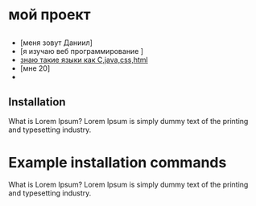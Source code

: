 # мой проект



## 
- [меня зовут Даниил]
- [я изучаю веб программирование ]
- [знаю такие языки как C,java,css,html](#features)
- [мне 20]
- [](#license)

## Installation
What is Lorem Ipsum?
Lorem Ipsum is simply dummy text of the printing and typesetting industry.

# Example installation commands
What is Lorem Ipsum?
Lorem Ipsum is simply dummy text of the printing and typesetting industry.
